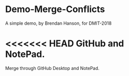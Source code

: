 # Demo-Merge-Conflicts

A simple demo, by Brendan Hanson, for DMIT-2018

<<<<<<< HEAD
GitHub and NotePad.
=======
Merge through GitHub Desktop and NotePad.

